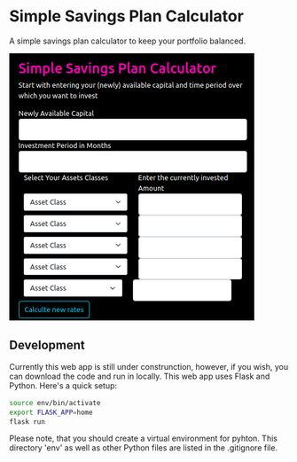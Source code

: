# Simple Savings Plan Calculator
A simple savings plan calculator to keep your portfolio balanced.

![Preview of the Draft Version](sspc_preview_draft.png)

## Development

Currently this web app is still under construnction, however, if you wish, you can download the code and run in locally.
This web app uses Flask and Python. Here's a quick setup:

```bash
source env/bin/activate
export FLASK_APP=home
flask run
```
Please note, that you should create a virtual environment for pyhton. This directory 'env' as well as other Python files are listed in the .gitignore file.
